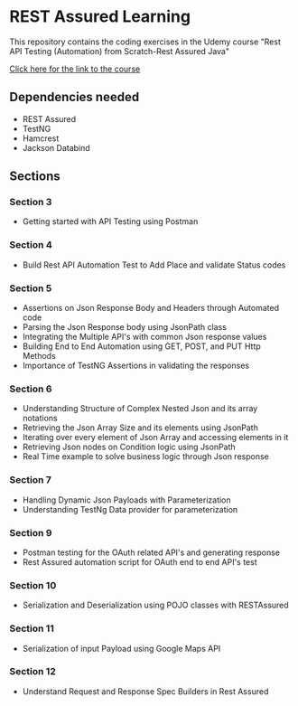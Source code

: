 # REST Assured Learning

This repository contains the coding exercises in the Udemy course "Rest API Testing (Automation) from Scratch-Rest Assured Java"

[Click here for the link to the course](https://www.udemy.com/course/rest-api-automation-testing-rest-assured/)

## Dependencies needed
- REST Assured
- TestNG
- Hamcrest
- Jackson Databind

## Sections

### Section 3
- Getting started with API Testing using Postman

### Section 4
- Build Rest API Automation Test to Add Place and validate Status codes

### Section 5
- Assertions on Json Response Body and Headers through Automated code
- Parsing the Json Response body using JsonPath class
- Integrating the Multiple API's with common Json response values
- Building End to End Automation using GET, POST, and PUT Http Methods
- Importance of TestNG Assertions in validating the responses

### Section 6
- Understanding Structure of Complex Nested Json and its array notations
- Retrieving the Json Array Size and its elements using JsonPath
- Iterating over every element of Json Array and accessing elements in it
- Retrieving Json nodes on Condition logic using JsonPath
- Real Time example to solve business logic through Json response

### Section 7
- Handling Dynamic Json Payloads with Parameterization
- Understanding TestNg Data provider for parameterization

### Section 9
- Postman testing for the OAuth related API's and generating response
- Rest Assured automation script for OAuth end to end API's test

### Section 10
- Serialization and Deserialization using POJO classes with RESTAssured

### Section 11
- Serialization of input Payload using Google Maps API

### Section 12
- Understand Request and Response Spec Builders in Rest Assured